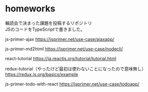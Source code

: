 # homeworks
輪読会で決まった課題を投稿するリポジトリ  
JSのコードをTypeScriptで書きました。  

js-primer-ajax
https://jsprimer.net/use-case/ajaxapp/

js-primer-md2html
https://jsprimer.net/use-case/nodecli/

react-tutorial
https://ja.reactjs.org/tutorial/tutorial.html

redux-tutorial（やったけど最初は使わないことになったので意味無し）
https://redux.js.org/basics/example

js-primer-todo-with-react
https://jsprimer.net/use-case/todoapp/
